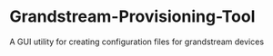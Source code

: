 # Grandstream-Provisioning-Tool
A GUI utility for creating configuration files for grandstream devices
